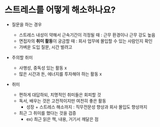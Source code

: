 # 스트레스를 어떻게 해소하나요?

- 질문을 하는 경우
  - 스트레스 내성이 약해서 근속기간이 걱정될 때 : 근무 환경이나 근무 강도 높음
  - 면접자의 **취미 활동**이 궁금할 때 : 회사 업무에 몰입할 수 있는 사람인지 확인
  - 가벼운 도입 질문, 시간 벌려고



- 주의할 취미
  - 사행성, 중독성 있는 활동 x
  - 많은 시간과 돈, 에너지를 투자해야 하는 활동 x
- 취미
  - 편하게 대답하되, 치명적인 취미들은 회피할 것
  - 독서, 배우는 것은 고전적이지만 여전히 좋은 활동
    - 성장 + 스트레스 해소까지 : 직무전문성 향상과 회사 몰입도 향상까지
  - 최근 그 취미를 했다는 것을 검증
    - ex) 최근 읽은 책, 내용, 거기서 깨달은 점